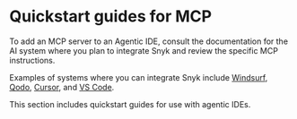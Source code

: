 # Quickstart guides for MCP

To add an MCP server to an Agentic IDE, consult the documentation for the AI system where you plan to integrate Snyk and review the specific MCP instructions.

Examples of systems where you can integrate Snyk include [Windsurf](https://docs.windsurf.com/windsurf/mcp), [Qodo](https://docs.qodo.ai/qodo-documentation/qodo-gen/qodo-gen-chat/agentic-mode/agentic-tools-mcps), [Cursor](cursor-guide.md), and [VS Code](https://code.visualstudio.com/docs/copilot/chat/mcp-servers).

This section includes quickstart guides for use with agentic IDEs.
